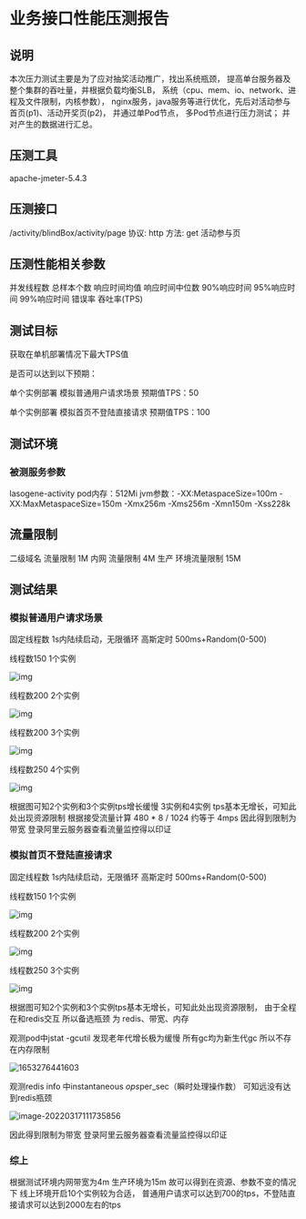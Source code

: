 # 业务接口性能压测报告

## 说明

本次压力测试主要是为了应对抽奖活动推广，找出系统瓶颈， 提高单台服务器及整个集群的吞吐量，并根据负载均衡SLB， 系统（cpu、mem、io、network、进程及文件限制，内核参数）， nginx服务，java服务等进行优化，先后对活动参与首页(p1)、活动开奖页(p2)， 并通过单Pod节点， 多Pod节点进行压力测试； 并对产生的数据进行汇总。

## 压测工具

apache-jmeter-5.4.3

## 压测接口

/activity/blindBox/activity/page 协议: http 方法: get 活动参与页

## 压测性能相关参数

并发线程数 总样本个数 响应时间均值 响应时间中位数 90%响应时间 95%响应时间 99%响应时间 错误率 吞吐率(TPS)

## 测试目标

获取在单机部署情况下最大TPS值

是否可以达到以下预期：

单个实例部署 模拟普通用户请求场景 预期值TPS：50

单个实例部署 模拟首页不登陆直接请求 预期值TPS：100

## 测试环境

### 被测服务参数

lasogene-activity pod内存：512Mi jvm参数：-XX:MetaspaceSize=100m -XX:MaxMetaspaceSize=150m -Xmx256m -Xms256m -Xmn150m -Xss228k

## 流量限制

二级域名 流量限制 1M 内网 流量限制 4M 生产 环境流量限制 15M

## 测试结果

### 模拟普通用户请求场景

固定线程数 1s内陆续启动，无限循环 高斯定时 500ms+Random(0-500)

线程数150 1个实例

![img](CA15E52D-354D-4E24-A4FA-08396858A1C7.png)

线程数200 2个实例

![img](5A450445-3108-487A-A60F-ACE379DD87CD.png)

线程数200 3个实例

![img](F9E1F1F6-9810-4704-9BFD-955E9E9399D2.png)

线程数250 4个实例

![img](C29B9458-3C50-49EC-B3D2-D6E072E6B3A5.png)

根据图可知2个实例和3个实例tps增长缓慢 3实例和4实例 tps基本无增长，可知此处出现资源限制 根据接受流量计算 480 * 8 / 1024 约等于 4mps 因此得到限制为带宽 登录阿里云服务器查看流量监控得以印证

### 模拟首页不登陆直接请求

固定线程数 1s内陆续启动，无限循环 高斯定时 500ms+Random(0-500)

线程数150 1个实例

![img](2C4382FA-185C-458B-8A5C-CDC371EDFCDC.png)

线程数200 2个实例

![img](AD1B585C-D289-45AE-8A06-9011411EC624.png)

线程数250 3个实例

![img](5892E9D3-B454-4149-93C6-5711E4EEE04E.png)

根据图可知2个实例和3个实例tps基本无增长，可知此处出现资源限制， 由于全程在和redis交互 所以备选瓶颈 为 redis、带宽、内存

观测pod中jstat -gcutil 发现老年代增长极为缓慢 所有gc均为新生代gc 所以不存在内存限制

![1653276441603](1653276441603.jpg)

观测redis info 中instantaneous *ops*per_sec（瞬时处理操作数） 可知远没有达到redis瓶颈

![image-20220317111735856](image-20220317111735856-7487064.png)

因此得到限制为带宽 登录阿里云服务器查看流量监控得以印证

### 综上

根据测试环境内网带宽为4m 生产环境为15m 故可以得到在资源、参数不变的情况下 线上环境开启10个实例较为合适， 普通用户请求可以达到700的tps，不登陆直接请求可以达到2000左右的tps